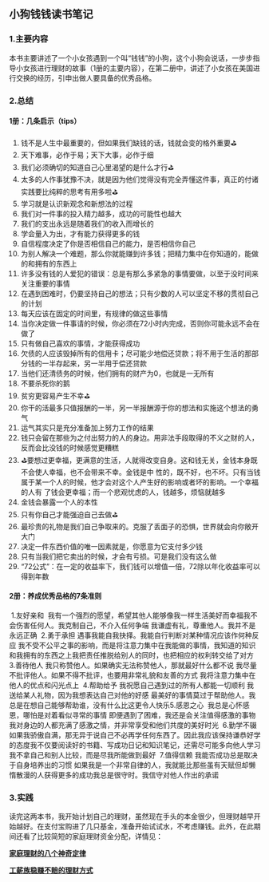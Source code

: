 ## 小狗钱钱读书笔记

### 1.主要内容

本书主要讲述了一个小女孩遇到一个叫“钱钱”的小狗，这个小狗会说话，一步步指导小女孩进行理财的故事（1册的主要内容），在第二册中，讲述了小女孩在美国进行交换的经历，引申出做人要具备的优秀品格。

### 2.总结

#### 1册：几条启示（tips）

1. 钱不是人生中最重要的，但如果我们缺钱的话，钱就会变的格外重要⛳
2. 天下难事，必作于易；天下大事，必作于细
3. 我们必须确切的知道自己心里渴望的是什么才行⛳
4. 太多的人作事犹豫不决，就是因为他们觉得没有完全弄懂这件事，真正的付诸实践要比纯粹的思考有用多啦⛳
5. 学习就是认识新观念和新想法的过程
6. 我们对一件事的投入精力越多，成功的可能性也越大
7. 我们的支出永远是随着我们的收入而增长的
8. 学会量入为出，才有能力获得更多的钱
9. 自信程度决定了你是否相信自己的能力，是否相信你自己
10. 为别人解决一个难题，那么你就能赚到许多钱；把精力集中在你知道的，能做的和拥有的东西上
11. 许多没有钱的人爱犯的错误：总是有那么多紧急的事情要做，以至于没时间来关注重要的事情
12. 在遇到困难时，仍要坚持自己的想法；只有少数的人可以坚定不移的贯彻自己的计划
13. 每天应该在固定的时间里，有规律的做这些事情
14. 当你决定做一件事请的时候，你必须在72小时内完成，否则你可能永远不会在做了
15. 只有做自己喜欢的事情，才能获得成功
16. 欠债的人应该毁掉所有的信用卡；尽可能少地偿还贷款；将不用于生活的那部分钱的一半存起来，另一半用于偿还贷款
17. 当他们还清债务的时候，他们拥有的财产为0，也就是一无所有
18. 不要杀死你的鹅
19. 贫穷更容易产生不幸⛳
20. 你干的活最多只值报酬的一半，另一半报酬源于你的想法和实施这个想法的勇气
21. 运气其实只是充分准备加上努力工作的结果
22. 钱只会留在那些为之付出努力的人的身边。用非法手段取得的不义之财的人，反而会比没钱的时候感觉更糟糕
23. ⛳要想过更幸福，更满意的生活，人就得改变自身。这和钱无关，金钱本身既不会使人幸福，也不会带来不幸。金钱是中	性的，既不好，也不坏。只有当钱属于某一个人的时候，他才会对这个人产生好的影响或者坏的影响。一个幸福的人有	了钱会更幸福；而一个悲观忧虑的人，钱越多，烦恼就越多
24. 金钱会暴露一个人的本性
25. 只有你自己才能强迫自己去做⛳
26. 最珍贵的礼物是我们自己争取来的。克服了丢面子的恐惧，世界就会向你敞开大门
27. 决定一件东西价值的唯一因素就是，你愿意为它支付多少钱
28. 只有当我们把它卖出的时候，才会有亏损。可是我们没有这么做
29. “72公式”：在一定的收益率下，我们钱可以增值一倍，72除以年化收益率可以得到年数

#### 2册：养成优秀品格的7条准则

​	1.友好亲和
​		我有一个强烈的愿望，希望其他人能够像我一样生活美好而幸福
​		我不会伤害任何人。我克制自己，不介入任何争端
​		我谦虚有礼，尊重他人。我并不是永远正确
​	2.勇于承担
​		遇事我能自我抉择。我能自行判断对某种情况应该作何种反应
​		我不受不公平之事的影响，而是将注意力集中在我能做的事情，我知道的知识和我拥有的东西之上
​		我把责任推脱给别人的同时，也把相应的权利转交给了对方
​	3.善待他人
​		我只称赞他人。如果确实无法称赞他人，那就最好什么都不说
​		我尽量不批评他人。如果不得不批评，也要用非常礼貌和友善的方式 
​		我将注意力集中在他人的优点和闪光点上
​	4.帮助给予
​		我祝愿自己遇到过的所有人都能一切顺利
​		我送给某人礼物，因为我想表达自己对他的好感
​		最美好的事情莫过于帮助他人。我总是在想自己能够帮助谁，没有什么比这更令人快乐
​	5.感恩之心
​		我总是心怀感恩，哪怕是对着看似寻常的事情
​		即便遇到了困难，我还是会关注值得感激的事物
​		我对身边的人都充满了感激之情，并非常享受和他们共度的美好时光
​	6.勤学不辍
​		如果我骄傲自满，那无异于说自己不必再学任何东西了。因此我应该保持谦恭好学的态度
​		我不仅要阅读好的书籍、写成功日记和知识笔记，还需尽可能多向他人学习
​		我不拿自己和别人比较，而是尽我所能做到最好
​	7.值得信赖
​		我能否成功总是取决于自身培养出的习惯
​		如果我是一个非常自律的人，我就能比那些虽有天赋但却懒惰散漫的人获得更多的成功
​		我总是很守时。我信守对他人作出的承诺

### 3.实践

读完这两本书，我开始计划自己的理财，虽然现在手头的本金很少，但理财越早开始越好。在支付宝购进了几只基金，准备开始试试水，不考虑赚钱。此外，在此期间还看了比较简短的家庭理财资金分配，详情见：

**[家庭理财的八个神奇定律]()**

**[工薪族稳赚不赔的理财方式]()**